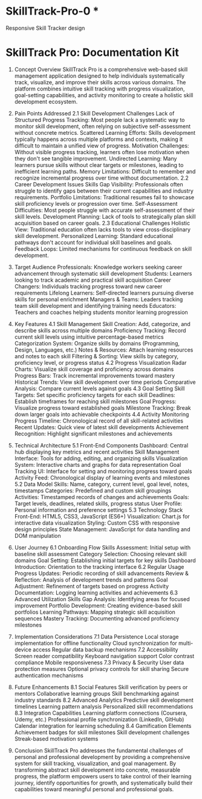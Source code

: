# SkillTrack-Pro-0 *
Responsive Skill Tracker design

# SkillTrack Pro: Documentation Kit
1. Concept Overview
SkillTrack Pro is a comprehensive web-based skill management application designed to help individuals systematically track, visualize, and improve their skills across various domains. The platform combines intuitive skill tracking with progress visualization, goal-setting capabilities, and activity monitoring to create a holistic skill development ecosystem.

2. Pain Points Addressed
2.1 Skill Development Challenges
Lack of Structured Progress Tracking: Most people lack a systematic way to monitor skill development, often relying on subjective self-assessment without concrete metrics.
Scattered Learning Efforts: Skills development typically happens across multiple platforms and contexts, making it difficult to maintain a unified view of progress.
Motivation Challenges: Without visible progress tracking, learners often lose motivation when they don't see tangible improvement.
Undirected Learning: Many learners pursue skills without clear targets or milestones, leading to inefficient learning paths.
Memory Limitations: Difficult to remember and recognize incremental progress over time without documentation.
2.2 Career Development Issues
Skills Gap Visibility: Professionals often struggle to identify gaps between their current capabilities and industry requirements.
Portfolio Limitations: Traditional resumes fail to showcase skill proficiency levels or progression over time.
Self-Assessment Difficulties: Most people struggle with accurate self-assessment of their skill levels.
Development Planning: Lack of tools to strategically plan skill acquisition based on career goals.
2.3 Educational Challenges
Holistic View: Traditional education often lacks tools to view cross-disciplinary skill development.
Personalized Learning: Standard educational pathways don't account for individual skill baselines and goals.
Feedback Loops: Limited mechanisms for continuous feedback on skill development.
3. Target Audience
Professionals: Knowledge workers seeking career advancement through systematic skill development
Students: Learners looking to track academic and practical skill acquisition
Career Changers: Individuals tracking progress toward new career requirements
Lifelong Learners: Self-directed learners pursuing diverse skills for personal enrichment
Managers & Teams: Leaders tracking team skill development and identifying training needs
Educators: Teachers and coaches helping students monitor learning progression
4. Key Features
4.1 Skill Management
Skill Creation: Add, categorize, and describe skills across multiple domains
Proficiency Tracking: Record current skill levels using intuitive percentage-based metrics
Categorization System: Organize skills by domains (Programming, Design, Languages, etc.)
Notes & Resources: Attach learning resources and notes to each skill
Filtering & Sorting: View skills by category, proficiency level, or progress status
4.2 Progress Visualization
Radar Charts: Visualize skill coverage and proficiency across domains
Progress Bars: Track incremental improvements toward mastery
Historical Trends: View skill development over time periods
Comparative Analysis: Compare current levels against goals
4.3 Goal Setting
Skill Targets: Set specific proficiency targets for each skill
Deadlines: Establish timeframes for reaching skill milestones
Goal Progress: Visualize progress toward established goals
Milestone Tracking: Break down larger goals into achievable checkpoints
4.4 Activity Monitoring
Progress Timeline: Chronological record of all skill-related activities
Recent Updates: Quick view of latest skill developments
Achievement Recognition: Highlight significant milestones and achievements
5. Technical Architecture
5.1 Front-End Components
Dashboard: Central hub displaying key metrics and recent activities
Skill Management Interface: Tools for adding, editing, and organizing skills
Visualization System: Interactive charts and graphs for data representation
Goal Tracking UI: Interface for setting and monitoring progress toward goals
Activity Feed: Chronological display of learning events and milestones
5.2 Data Model
Skills: Name, category, current level, goal level, notes, timestamps
Categories: Predefined and custom skill groupings
Activities: Timestamped records of changes and achievements
Goals: Target levels, deadlines, related skills, progress status
User Profile: Personal information and preference settings
5.3 Technology Stack
Front-End: HTML5, CSS3, JavaScript (ES6+)
Visualization: Chart.js for interactive data visualization
Styling: Custom CSS with responsive design principles
State Management: JavaScript for data handling and DOM manipulation
6. User Journey
6.1 Onboarding Flow
Skills Assessment: Initial setup with baseline skill assessment
Category Selection: Choosing relevant skill domains
Goal Setting: Establishing initial targets for key skills
Dashboard Introduction: Orientation to the tracking interface
6.2 Regular Usage
Progress Updates: Periodic recording of skill advancements
Review & Reflection: Analysis of development trends and patterns
Goal Adjustment: Refinement of targets based on progress
Activity Documentation: Logging learning activities and achievements
6.3 Advanced Utilization
Skills Gap Analysis: Identifying areas for focused improvement
Portfolio Development: Creating evidence-based skill portfolios
Learning Pathways: Mapping strategic skill acquisition sequences
Mastery Tracking: Documenting advanced proficiency milestones
7. Implementation Considerations
7.1 Data Persistence
Local storage implementation for offline functionality
Cloud synchronization for multi-device access
Regular data backup mechanisms
7.2 Accessibility
Screen reader compatibility
Keyboard navigation support
Color contrast compliance
Mobile responsiveness
7.3 Privacy & Security
User data protection measures
Optional privacy controls for skill sharing
Secure authentication mechanisms
8. Future Enhancements
8.1 Social Features
Skill verification by peers or mentors
Collaborative learning groups
Skill benchmarking against industry standards
8.2 Advanced Analytics
Predictive skill development timelines
Learning pattern analysis
Personalized skill recommendations
8.3 Integration Capabilities
Learning platform connections (Coursera, Udemy, etc.)
Professional profile synchronization (LinkedIn, GitHub)
Calendar integration for learning scheduling
8.4 Gamification Elements
Achievement badges for skill milestones
Skill development challenges
Streak-based motivation systems
9. Conclusion
SkillTrack Pro addresses the fundamental challenges of personal and professional development by providing a comprehensive system for skill tracking, visualization, and goal management. By transforming abstract skill development into concrete, measurable progress, the platform empowers users to take control of their learning journey, identify opportunities for growth, and systematically build their capabilities toward meaningful personal and professional goals.
